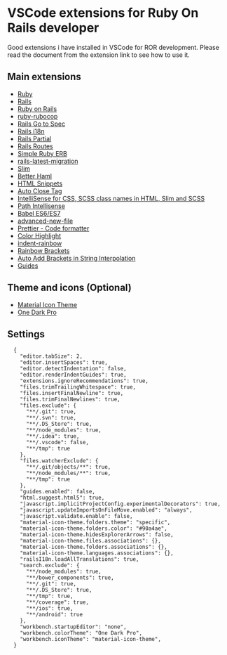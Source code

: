 # VSCode extensions for Ruby On Rails developer
Good extensions i have installed in VSCode for ROR development. Please read the document from the extension link to see how to use it.

## Main extensions

* [Ruby](https://marketplace.visualstudio.com/items?itemName=rebornix.Ruby)
* [Rails](https://marketplace.visualstudio.com/items?itemName=bung87.rails)
* [Ruby on Rails](https://marketplace.visualstudio.com/items?itemName=hridoy.rails-snippets)
* [ruby-rubocop](https://marketplace.visualstudio.com/items?itemName=misogi.ruby-rubocop)
* [Rails Go to Spec](https://marketplace.visualstudio.com/items?itemName=sporto.rails-go-to-spec)
* [Rails i18n](https://marketplace.visualstudio.com/items?itemName=shanehofstetter.rails-i18n)
* [Rails Partial](https://marketplace.visualstudio.com/items?itemName=aki77.rails-partial)
* [Rails Routes](https://marketplace.visualstudio.com/items?itemName=aki77.rails-routes)
* [Simple Ruby ERB](https://marketplace.visualstudio.com/items?itemName=vortizhe.simple-ruby-erb)
* [rails-latest-migration](https://marketplace.visualstudio.com/items?itemName=tmikoss.rails-latest-migration)
* [Slim](https://marketplace.visualstudio.com/items?itemName=sianglim.slim)
* [Better Haml](https://marketplace.visualstudio.com/items?itemName=karunamurti.haml)
* [HTML Snippets](https://marketplace.visualstudio.com/items?itemName=abusaidm.html-snippets)
* [Auto Close Tag](https://marketplace.visualstudio.com/items?itemName=formulahendry.auto-close-tag)
* [IntelliSense for CSS, SCSS class names in HTML, Slim and SCSS](https://marketplace.visualstudio.com/items?itemName=gencer.html-slim-scss-css-class-completion)
* [Path Intellisense](https://marketplace.visualstudio.com/items?itemName=christian-kohler.path-intellisense)
* [Babel ES6/ES7](https://marketplace.visualstudio.com/items?itemName=dzannotti.vscode-babel-coloring)
* [advanced-new-file](https://marketplace.visualstudio.com/items?itemName=patbenatar.advanced-new-file)
* [Prettier - Code formatter](https://marketplace.visualstudio.com/items?itemName=esbenp.prettier-vscode)
* [Color Highlight](https://marketplace.visualstudio.com/items?itemName=naumovs.color-highlight)
* [indent-rainbow](https://marketplace.visualstudio.com/items?itemName=oderwat.indent-rainbow)
* [Rainbow Brackets](https://marketplace.visualstudio.com/items?itemName=2gua.rainbow-brackets)
* [Auto Add Brackets in String Interpolation](https://marketplace.visualstudio.com/items?itemName=aliariff.auto-add-brackets)
* [Guides](https://marketplace.visualstudio.com/items?itemName=spywhere.guides)

## Theme and icons (Optional)

* [Material Icon Theme](https://marketplace.visualstudio.com/items?itemName=PKief.material-icon-theme)
* [One Dark Pro](https://marketplace.visualstudio.com/items?itemName=zhuangtongfa.Material-theme)

## Settings

```
  {
    "editor.tabSize": 2,
    "editor.insertSpaces": true,
    "editor.detectIndentation": false,
    "editor.renderIndentGuides": true,
    "extensions.ignoreRecommendations": true,
    "files.trimTrailingWhitespace": true,
    "files.insertFinalNewline": true,
    "files.trimFinalNewlines": true,
    "files.exclude": {
      "**/.git": true,
      "**/.svn": true,
      "**/.DS_Store": true,
      "**/node_modules": true,
      "**/.idea": true,
      "**/.vscode": false,
      "**/tmp": true
    },
    "files.watcherExclude": {
      "**/.git/objects/**": true,
      "**/node_modules/**": true,
      "**/tmp": true
    },
    "guides.enabled": false,
    "html.suggest.html5": true,
    "javascript.implicitProjectConfig.experimentalDecorators": true,
    "javascript.updateImportsOnFileMove.enabled": "always",
    "javascript.validate.enable": false,
    "material-icon-theme.folders.theme": "specific",
    "material-icon-theme.folders.color": "#90a4ae",
    "material-icon-theme.hidesExplorerArrows": false,
    "material-icon-theme.files.associations": {},
    "material-icon-theme.folders.associations": {},
    "material-icon-theme.languages.associations": {},
    "railsI18n.loadAllTranslations": true,
    "search.exclude": {
      "**/node_modules": true,
      "**/bower_components": true,
      "**/.git": true,
      "**/.DS_Store": true,
      "**/tmp": true,
      "**/coverage": true,
      "**/ios": true,
      "**/android": true
    },
    "workbench.startupEditor": "none",
    "workbench.colorTheme": "One Dark Pro",
    "workbench.iconTheme": "material-icon-theme",
  }
```
